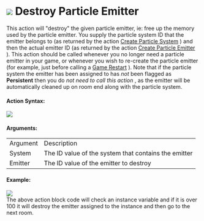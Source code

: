 #  ![](https://gms.magecorn.com/Manual/assets/Images/Scripting_Reference/Drag_And_Drop/Reference/Particles/i_Particles_Destroy_Particle_Emitter.png) Destroy Particle Emitter

This action will "destroy" the given particle emitter, ie: free up the
memory used by the particle emitter. You supply the particle system ID
that the emitter belongs to (as returned by the action [Create Particle
System](Create_Particle_System) ) and then the actual emitter ID (as
returned by the action [Create Particle
Emitter](Create_Particle_Emitter) ). This action should be called
whenever you no longer need a particle emitter in your game, or whenever
you wish to re-create the particle emitter (for example, just before
calling a [Game Restart](../Game/Restart_Game) ). Note that if the
particle system the emitter has been assigned to has *not* been flagged
as **Persistent** then you do *not need to call this action* , as the
emitter will be automatically cleaned up on room end along with the
particle system.

#### Action Syntax:

  
![](https://gms.magecorn.com/Manual/assets/Images/Scripting_Reference/Drag_And_Drop/Reference/Particles/a_Particles_Destroy_Particle_Emitter.png)  

#### Arguments:

|          |                                                      |
|----------|------------------------------------------------------|
| Argument | Description                                          |
| System   | The ID value of the system that contains the emitter |
| Emitter  | The ID value of the emitter to destroy               |

#### Example:

  
![](https://gms.magecorn.com/Manual/assets/Images/Scripting_Reference/Drag_And_Drop/Reference/Particles/e_Particles_Destroy_Particle_Emitter.png)  
The above action block code will check an instance variable and if it is
over 100 it will destroy the emitter assigned to the instance and then
go to the next room.

